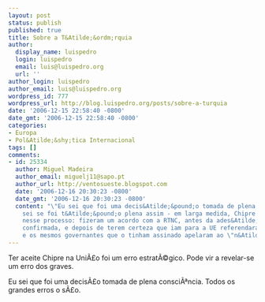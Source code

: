 ```yaml
---
layout: post
status: publish
published: true
title: Sobre a T&Atilde;&ordm;rquia
author:
  display_name: luispedro
  login: luispedro
  email: luis@luispedro.org
  url: ''
author_login: luispedro
author_email: luis@luispedro.org
wordpress_id: 777
wordpress_url: http://blog.luispedro.org/posts/sobre-a-turquia
date: '2006-12-15 22:58:40 -0800'
date_gmt: '2006-12-15 22:58:40 -0800'
categories:
- Europa
- Pol&Atilde;&shy;tica Internacional
tags: []
comments:
- id: 25334
  author: Miguel Madeira
  author_email: miguelj11@sapo.pt
  author_url: http://ventosueste.blogspot.com
  date: '2006-12-16 20:30:23 -0800'
  date_gmt: '2006-12-16 20:30:23 -0800'
  content: "\"Eu sei que foi uma decis&Atilde;&pound;o tomada de plena consci&Atilde;&ordf;ncia\"\r\n\r\nn&Atilde;&pound;o
    sei se foi t&Atilde;&pound;o plena assim - em larga medida, Chipre enganou a UE
    nesse processo: fizeram um acordo com a RTNC, antes da ades&Atilde;&pound;o estar
    confirmada, e depois de terem certeza que iam para a UE referendaram o acordo
    e os mesmos governantes que o tinham assinado apelaram ao \"n&Atilde;&pound;o\","
---
```

<p>Ter aceite Chipre na Uni&Atilde;&pound;o foi um erro estrat&Atilde;&copy;gico. Pode vir a revelar-se um erro dos graves.</p>
<p>Eu sei que foi uma decis&Atilde;&pound;o tomada de plena consci&Atilde;&ordf;ncia. Todos os grandes erros o s&Atilde;&pound;o.</p>
